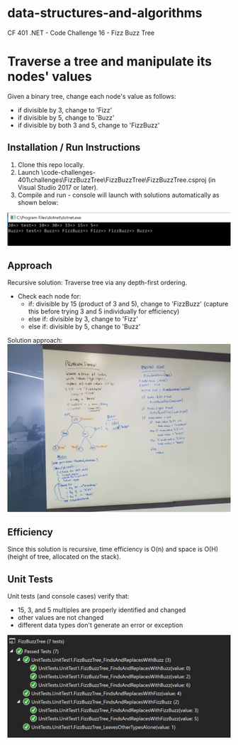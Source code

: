 # data-structures-and-algorithms
CF 401 .NET - Code Challenge 16 - Fizz Buzz Tree

# Traverse a tree and manipulate its nodes' values
Given a binary tree, change each node's value as follows:
  - if divisible by 3, change to 'Fizz'
  - if divisible by 5, change to 'Buzz'
  - if divisible by both 3 and 5, change to 'FizzBuzz'

## Installation / Run Instructions
1. Clone this repo locally.
2. Launch \\code-challenges-401\challenges\FizzBuzzTree\FizzBuzzTree\FizzBuzzTree.csproj (in Visual Studio 2017 or later).
3. Compile and run - console will launch with solutions automatically as shown below:

![console cases](assets/program-run.PNG)

## Approach
Recursive solution: Traverse tree via any depth-first ordering.
 - Check each node for:
    - if: divisible by 15 (product of 3 and 5), change to 'FizzBuzz' (capture this before trying 3 and 5 individually for efficiency)
    - else if: divisible by 3, change to 'Fizz'
    - else if: divisible by 5, change to 'Buzz'

Solution approach:
![whiteboard solution](assets/whiteboard.jpg)

## Efficiency
Since this solution is recursive, time efficiency is O(n) and space is O(H) (height of tree, allocated on the stack).

## Unit Tests
Unit tests (and console cases) verify that:
 - 15, 3, and 5 multiples are properly identified and changed
 - other values are not changed
 - different data types don't generate an error or exception

![unit tests](assets/unit-tests.PNG)